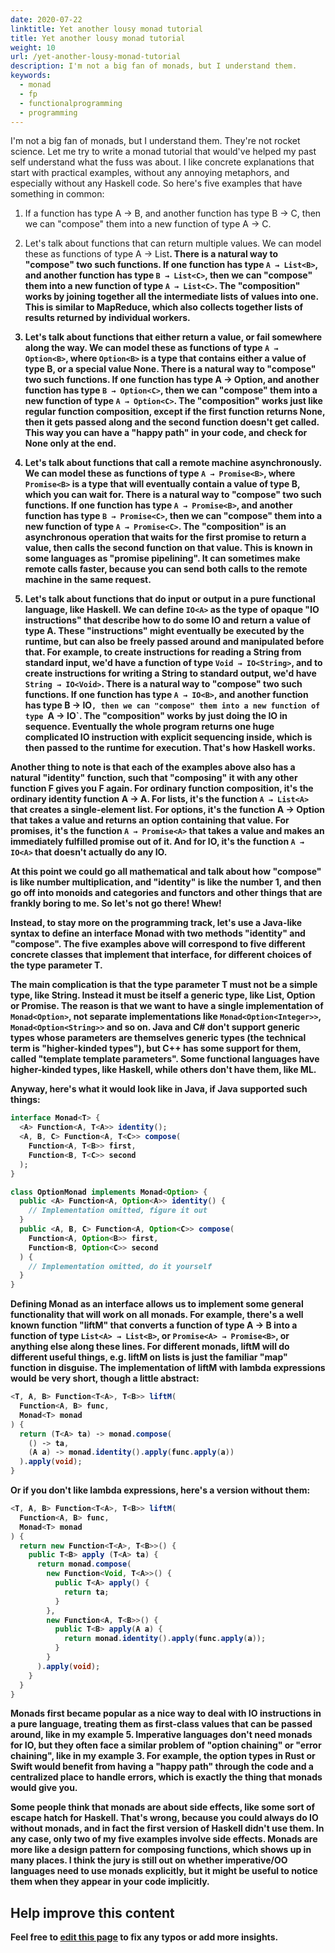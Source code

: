 ```yaml
---
date: 2020-07-22
linktitle: Yet another lousy monad tutorial
title: Yet another lousy monad tutorial
weight: 10
url: /yet-another-lousy-monad-tutorial
description: I'm not a big fan of monads, but I understand them.
keywords:
  - monad
  - fp
  - functionalprogramming
  - programming
---
```


<meta property="og:image" content="https://tutswiki.com/img/tutswiki-logo.png"/>
<meta name="twitter:card" content="summary" />
<meta name="twitter:title" content="Yet another lousy monad tutorial" />
<meta name=”twitter:description” content="I'm not a big fan of monads, but I understand them." />
I'm not a big fan of monads, but I understand them. They're not rocket science. Let me try to write a monad tutorial that would've helped my past self understand what the fuss was about. I like concrete explanations that start with practical examples, without any annoying metaphors, and especially without any Haskell code. So here's five examples that have something in common:

<script async src="https://pagead2.googlesyndication.com/pagead/js/adsbygoogle.js"></script>
<ins class="adsbygoogle"
     style="display:block; text-align:center;"
     data-ad-layout="in-article"
     data-ad-format="fluid"
     data-ad-client="ca-pub-9878675755379402"
     data-ad-slot="5842766387"></ins>
<script>
     (adsbygoogle = window.adsbygoogle || []).push({});
</script>

1) If a function has type A → B, and another function has type B → C, then we can "compose" them into a new function of type A → C.

2) Let's talk about functions that can return multiple values. We can model these as functions of type A → List<B>. There is a natural way to "compose" two such functions. If one function has type `A → List<B>`, and another function has type `B → List<C>`, then we can "compose" them into a new function of type `A → List<C>`. The "composition" works by joining together all the intermediate lists of values into one. This is similar to MapReduce, which also collects together lists of results returned by individual workers.

3) Let's talk about functions that either return a value, or fail somewhere along the way. We can model these as functions of type `A → Option<B>`, where `Option<B>` is a type that contains either a value of type B, or a special value None. There is a natural way to "compose" two such functions. If one function has type A → Option<B>, and another function has type `B → Option<C>`, then we can "compose" them into a new function of type `A → Option<C>`. The "composition" works just like regular function composition, except if the first function returns None, then it gets passed along and the second function doesn't get called. This way you can have a "happy path" in your code, and check for None only at the end.

4) Let's talk about functions that call a remote machine asynchronously. We can model these as functions of type `A → Promise<B>`, where `Promise<B>` is a type that will eventually contain a value of type B, which you can wait for. There is a natural way to "compose" two such functions. If one function has type `A → Promise<B>`, and another function has type `B → Promise<C>`, then we can "compose" them into a new function of type `A → Promise<C>`. The "composition" is an asynchronous operation that waits for the first promise to return a value, then calls the second function on that value. This is known in some languages as "promise pipelining". It can sometimes make remote calls faster, because you can send both calls to the remote machine in the same request.

5) Let's talk about functions that do input or output in a pure functional language, like Haskell. We can define `IO<A>` as the type of opaque "IO instructions" that describe how to do some IO and return a value of type A. These "instructions" might eventually be executed by the runtime, but can also be freely passed around and manipulated before that. For example, to create instructions for reading a String from standard input, we'd have a function of type `Void → IO<String>`, and to create instructions for writing a String to standard output, we'd have `String → IO<Void>`. There is a natural way to "compose" two such functions. If one function has type `A → IO<B>`, and another function has type B → IO<C>`, then we can "compose" them into a new function of type `A → IO<C>`. The "composition" works by just doing the IO in sequence. Eventually the whole program returns one huge complicated IO instruction with explicit sequencing inside, which is then passed to the runtime for execution. That's how Haskell works.

Another thing to note is that each of the examples above also has a natural "identity" function, such that "composing" it with any other function F gives you F again. For ordinary function composition, it's the ordinary identity function A → A. For lists, it's the function `A → List<A>` that creates a single-element list. For options, it's the function A → Option<A> that takes a value and returns an option containing that value. For promises, it's the function `A → Promise<A>` that takes a value and makes an immediately fulfilled promise out of it. And for IO, it's the function `A → IO<A>` that doesn't actually do any IO.

At this point we could go all mathematical and talk about how "compose" is like number multiplication, and "identity" is like the number 1, and then go off into monoids and categories and functors and other things that are frankly boring to me. So let's not go there! Whew!

Instead, to stay more on the programming track, let's use a Java-like syntax to define an interface Monad<T> with two methods "identity" and "compose". The five examples above will correspond to five different concrete classes that implement that interface, for different choices of the type parameter T.

The main complication is that the type parameter T must not be a simple type, like String. Instead it must be itself a generic type, like List, Option or Promise. The reason is that we want to have a single implementation of `Monad<Option>`, not separate implementations like `Monad<Option<Integer>>`, `Monad<Option<String>>` and so on. Java and C# don't support generic types whose parameters are themselves generic types (the technical term is "higher-kinded types"), but C++ has some support for them, called "template template parameters". Some functional languages have higher-kinded types, like Haskell, while others don't have them, like ML.

Anyway, here's what it would look like in Java, if Java supported such things:

```java
interface Monad<T> {
  <A> Function<A, T<A>> identity();
  <A, B, C> Function<A, T<C>> compose(
    Function<A, T<B>> first,
    Function<B, T<C>> second
  );
} 

class OptionMonad implements Monad<Option> {
  public <A> Function<A, Option<A>> identity() {
    // Implementation omitted, figure it out
  }
  public <A, B, C> Function<A, Option<C>> compose(
    Function<A, Option<B>> first,
    Function<B, Option<C>> second
  ) {
    // Implementation omitted, do it yourself
  }
}
```

Defining Monad as an interface allows us to implement some general functionality that will work on all monads. For example, there's a well known function "liftM" that converts a function of type A → B into a function of type `List<A> → List<B>`, or `Promise<A> → Promise<B>`, or anything else along these lines. For different monads, liftM will do different useful things, e.g. liftM on lists is just the familiar "map" function in disguise. The implementation of liftM with lambda expressions would be very short, though a little abstract:

```java
<T, A, B> Function<T<A>, T<B>> liftM(
  Function<A, B> func,
  Monad<T> monad
) {
  return (T<A> ta) -> monad.compose(
    () -> ta,
    (A a) -> monad.identity().apply(func.apply(a))
  ).apply(void);
}
```
Or if you don't like lambda expressions, here's a version without them:

```java
<T, A, B> Function<T<A>, T<B>> liftM(
  Function<A, B> func,
  Monad<T> monad
) {
  return new Function<T<A>, T<B>>() {
    public T<B> apply (T<A> ta) {
      return monad.compose(
        new Function<Void, T<A>>() {
          public T<A> apply() {
            return ta;
          }
        },
        new Function<A, T<B>>() {
          public T<B> apply(A a) {
            return monad.identity().apply(func.apply(a));
          }
        }
      ).apply(void);
    }
  }
}
```

Monads first became popular as a nice way to deal with IO instructions in a pure language, treating them as first-class values that can be passed around, like in my example 5. Imperative languages don't need monads for IO, but they often face a similar problem of "option chaining" or "error chaining", like in my example 3. For example, the option types in Rust or Swift would benefit from having a "happy path" through the code and a centralized place to handle errors, which is exactly the thing that monads would give you.

Some people think that monads are about side effects, like some sort of escape hatch for Haskell. That's wrong, because you could always do IO without monads, and in fact the first version of Haskell didn't use them. In any case, only two of my five examples involve side effects. Monads are more like a design pattern for composing functions, which shows up in many places. I think the jury is still out on whether imperative/OO languages need to use monads explicitly, but it might be useful to notice them when they appear in your code implicitly.

## Help improve this content
Feel free to <a href="https://github.com/TutsWiki/source/edit/master/content/blog/monad-tutorial.md">edit this page</a> to fix any typos or add more insights.

<script async src="https://pagead2.googlesyndication.com/pagead/js/adsbygoogle.js"></script>
<ins class="adsbygoogle"
     style="display:block; text-align:center;"
     data-ad-layout="in-article"
     data-ad-format="fluid"
     data-ad-client="ca-pub-9878675755379402"
     data-ad-slot="5842766387"></ins>
<script>
     (adsbygoogle = window.adsbygoogle || []).push({});
</script>
